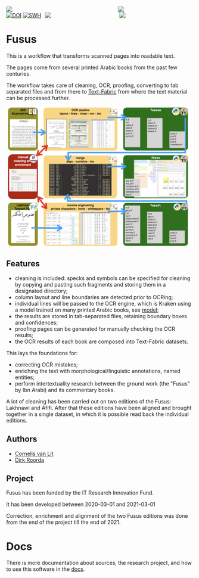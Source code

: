 <div>
<img src="fusus/docs/images/fusus-small.png" align="left" width="300"/>
<img src="fusus/docs/images/tf-small.png" align="left" width="100"/>
<img src="fusus/docs/images/uu.png" align="right" width="200"/>
<img src="fusus/docs/images/dans.png" align="right" width="200"/>
</div>

[![DOI](https://zenodo.org/badge/DOI/10.5281/zenodo.5705044.svg)](https://doi.org/10.5281/zenodo.5705044)
[![SWH](https://archive.softwareheritage.org/badge/origin/https://github.com/among/fusus/)](https://archive.softwareheritage.org/browse/origin/?origin_url=https://github.com/among/fusus)

# Fusus

This is a workflow that transforms scanned pages into readable text.

The pages come from several printed Arabic books from the past few centuries.

The workflow takes care of cleaning, OCR, proofing, converting to tab separated files
and from there to
[Text-Fabric](https://github.com/annotation/text-fabric)
from where the text material can be processed further.

![pipeline](fusus/docs/images/Pipeline/Pipeline.001.jpeg)

## Features

* cleaning is included:
  specks and symbols can be specified for cleaning by copying and pasting such fragments
  and storing them in a designated directory;
* column layout and line boundaries are detected prior to OCRing;
* individual lines will be passed to the OCR engine, which is Kraken using a model trained
  on many printed Arabic books, see [model](https://among.github.io/fusus/fusus/about/model.html);
* the results are stored in tab-separated files, retaining boundary boxes and confidences;
* proofing pages can be generated for manually checking the OCR results;
* the OCR results of each book are composed into Text-Fabric datasets.

This lays the foundations for:

* correcting OCR mistakes;
* enriching the text with morphological/linguistic annotations, named entities;
* perform intertextuality research between the ground work (the "Fusus" by Ibn Arabi)
  and its commentary books.

A lot of cleaning has been carried out on two editions of the Fusus: Lakhnawi and Afifi.
After that these editions have been aligned and brought together in a single dataset,
in which it is possible read back the individual editions.

## Authors

*   [Cornelis van Lit](https://digitalorientalist.com/about-cornelis-van-lit/)
*   [Dirk Roorda](https://www.annotation.nl)

## Project

Fusus has been funded by the IT Research Innovation Fund.

It has been developed between 2020-03-01 and 2021-03-01

Correction, enrichment and alignment of the two Fusus editions was done
from the end of the project till the end of 2021.

# Docs

There is more documentation about sources, the research project, and how to use
this software in the
[docs](https://among.github.io/fusus/fusus).
